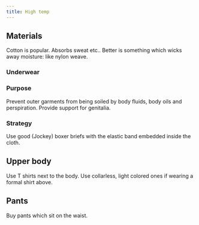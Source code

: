 ```yaml
---
title: High temp
---
```



## Materials

Cotton is popular. Absorbs sweat etc.. Better is something which wicks
away moisture: like nylon weave.

### Underwear

### Purpose

Prevent outer garments from being soiled by body fluids, body oils and
perspiration. Provide support for genitalia.

### Strategy

Use good (Jockey) boxer briefs with the elastic band embedded inside the
cloth.

## Upper body

Use T shirts next to the body. Use collarless, light colored ones if
wearing a formal shirt above.

## Pants

Buy pants which sit on the waist.
